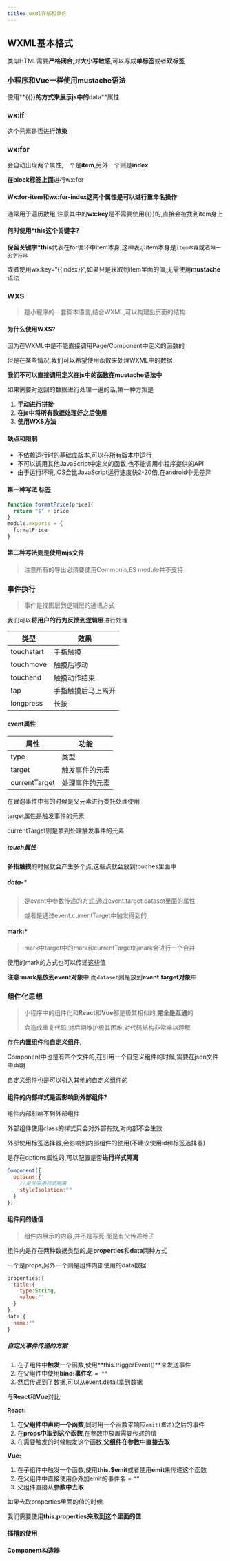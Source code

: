 ```yaml
---
title: wxml详解和事件
---
```


## WXML基本格式

类似HTML需要**严格闭合**,对**大小写敏感**,可以写成**单标签**或者**双标签**

### 小程序和Vue一样使用mustache语法

使用**{{}}**的方式来展示js中的**data**属性

### wx:if

这个元素是否进行**渲染**

### wx:for

会自动出现两个属性,一个是**item**,另外一个则是**index**

**在block标签上面**进行wx:for

#### Wx:for-item和wx:for-index这两个属性是可以进行重命名操作

通常用于遍历数组,注意其中的**wx:key**是不需要使用{{}}的,直接会被找到item身上

#### 何时使用*this这个关键字?

**保留关键字*this**代表在for循环中item本身,这种表示item本身是`item本身`或者`唯一的字符串`

或者使用wx:key=“{{index}}”,如果只是获取到item里面的值,无需使用**mustache**语法

### WXS

> 是小程序的一套脚本语言,结合WXML,可以构建出页面的结构

#### 为什么使用WXS?

因为在WXML中是不能直接调用Page/Component中定义的函数的

但是在某些情况,我们可以希望使用函数来处理WXML中的数据

**我们不可以直接调用定义在js中的函数在mustache语法中**

如果需要对返回的数据进行处理一遍的话,第一种方案是

1. **手动进行拼接**
2. **在js中将所有数据处理好之后使用**
3. **使用WXS方法**

#### 缺点和限制

- 不依赖运行时的基础库版本,可以在所有版本中运行
- 不可以调用其他JavaScript中定义的函数,也不能调用小程序提供的API
- 由于运行环境,IOS会比JavaScript运行速度快2-20倍,在android中无差异

#### 第一种写法 标签

```js
function formatPrice(price){
  return "$" + price
}
module.exports = {
  formatPrice
}
```

#### 第二种写法则是使用mjs文件

> 注意所有的导出必须要使用Commonjs,ES module并不支持

### 事件执行

> 事件是视图层到逻辑层的通讯方式

我们可以**将用户的行为反馈到逻辑层**进行处理

| 类型       | 效果               |
| ---------- | ------------------ |
| touchstart | 手指触摸           |
| touchmove  | 触摸后移动         |
| touchend   | 触摸动作结束       |
| tap        | 手指触摸后马上离开 |
| longpress  | 长按               |

#### event属性

| 属性          | 功能           |
| ------------- | -------------- |
| type          | 类型           |
| target        | 触发事件的元素 |
| currentTarget | 处理事件的元素 |

在冒泡事件中有的时候是父元素进行委托处理使用

target属性是触发事件的元素

currentTarget则是拿到处理触发事件的元素

##### touch属性

**多指触摸**的时候就会产生多个点,这些点就会放到touches里面中

##### data-* 

> 是event中参数传递的方式,通过event.target.dataset里面的属性
>
> 或者是通过event.currentTarget中触发得到的

#### mark:*

> mark中target中的mark和currentTarget的mark会进行一个合并

使用的mark的方式也可以传递这些值

**注意:**mark是放到**event对象**中,而`dataset`则是放到**event.target对象**中

### 组件化思想

> 小程序中的组件化和**React**和**Vue**都是极其相似的,**完全是互通**的
>
> 会造成重复代码,对后期维护极其困难,对代码结构非常难以理解

存在**内置组件**和**自定义组件**,

Component中也是有四个文件的,在引用一个自定义组件的时候,需要在json文件中声明

自定义组件也是可以引入其他的自定义组件的

#### 组件的内部样式是否影响到外部组件?

组件内部影响不到外部组件

外部组件使用class的样式只会对外部有效,对内部不会生效

外部使用标签选择器,会影响到内部组件的使用(不建议使用id和标签选择器)

是存在options属性的,可以配置是否**进行样式隔离**

```js
Component({
  options:{
    //是否采用样式隔离
    styleIsolation:""
  }
})
```

#### 组件间的通信

> 组件内展示的内容,并不是写死,而是有父传递给子

组件内是存在两种数据类型的,是**properties**和**data**两种方式

一个是props,另外一个则是组件内部使用的data数据

```js
properties:{
  title:{
    type:String,
    value:""
  }
},
data:{
  name:""
}
```

##### 自定义事件传递的方案

1. 在子组件中**触发**一个函数,使用**this.triggerEvent()**来发送事件
2. 在父组件中使用**bind:事件名** =` ""`
3. 然后传递到了数据,可以从event.detail拿到数据

与**React**和**Vue**对比

**React:**

1. 在**父组件中声明一个函数**,同时用一个函数来响应`emit(概述)`之后的事件
2. 在**props中取到这个函数**,在参数中放置需要传递的值
3. 在需要触发的时候触发这个函数,**父组件在参数中直接去取**

**Vue:**

1. 在子组件中触发一个函数,使用**this.$emit**或者使用**emit**来传递这个函数
2. 在父组件中直接使用@外加emit的事件名 = `“”`
3. 父组件直接从**参数中去取**

如果去取properties里面的值的时候

我们需要使用**this.properties来取到这个里面的值**

#### 插槽的使用

#### Component构造器